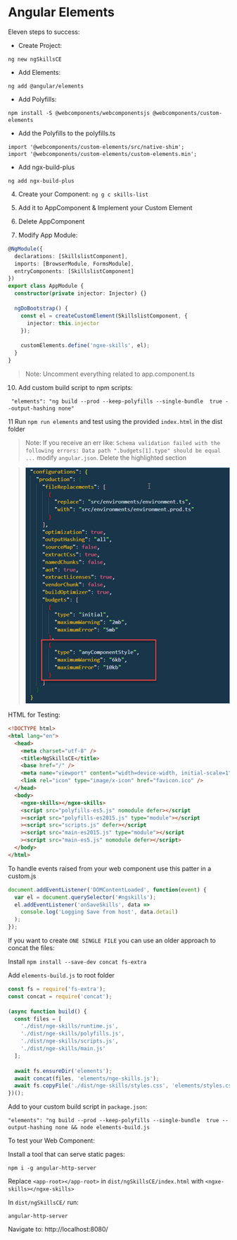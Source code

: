 # Angular Elements

Eleven steps to success:

- Create Project:

```
ng new ngSkillsCE
```

- Add Elements:

```
ng add @angular/elements
```

- Add Polyfills:

```
npm install -S @webcomponents/webcomponentsjs @webcomponents/custom-elements
```

- Add the Polyfills to the polyfills.ts

```
import '@webcomponents/custom-elements/src/native-shim';
import '@webcomponents/custom-elements/custom-elements.min';
```

- Add ngx-build-plus

```
ng add ngx-build-plus
```

4. Create your Component: `ng g c skills-list`

5. Add it to AppComponent & Implement your Custom Element

6. Delete AppComponent

7. Modify App Module:

```typescript
@NgModule({
  declarations: [SkillslistComponent],
  imports: [BrowserModule, FormsModule],
  entryComponents: [SkillslistComponent]
})
export class AppModule {
  constructor(private injector: Injector) {}

  ngDoBootstrap() {
    const el = createCustomElement(SkillslistComponent, {
      injector: this.injector
    });

    customElements.define('ngxe-skills', el);
  }
}
```

> Note: Uncomment everything related to app.component.ts

10. Add custom build script to npm scripts:

```
 "elements": "ng build --prod --keep-polyfills --single-bundle  true --output-hashing none"
```

11 Run `npm run elements` and test using the provided `index.html` in the dist folder

> Note: If you receive an err like:
> `Schema validation failed with the following errors: Data path ".budgets[1].type" should be equal ...` modify `angular.json`. Delete the highlighted section

> ![angular.json](_images/angular-json.png)

HTML for Testing:

```html
<!DOCTYPE html>
<html lang="en">
  <head>
    <meta charset="utf-8" />
    <title>NgSkillsCE</title>
    <base href="/" />
    <meta name="viewport" content="width=device-width, initial-scale=1" />
    <link rel="icon" type="image/x-icon" href="favicon.ico" />
  </head>
  <body>
    <ngxe-skills></ngxe-skills>
    <script src="polyfills-es5.js" nomodule defer></script
    ><script src="polyfills-es2015.js" type="module"></script
    ><script src="scripts.js" defer></script
    ><script src="main-es2015.js" type="module"></script
    ><script src="main-es5.js" nomodule defer></script>
  </body>
</html>
```

To handle events raised from your web component use this patter in a custom.js

```javascript
document.addEventListener('DOMContentLoaded', function(event) {
  var el = document.querySelector('#ngskills');
  el.addEventListener('onSaveSkills', data =>
    console.log('Logging Save from host', data.detail)
  );
});
```

If you want to create `ONE SINGLE FILE` you can use an older approach to concat the files:

Install `npm install --save-dev concat fs-extra`

Add `elements-build.js` to root folder

```javascript
const fs = require('fs-extra');
const concat = require('concat');

(async function build() {
  const files = [
    './dist/nge-skills/runtime.js',
    './dist/nge-skills/polyfills.js',
    './dist/nge-skills/scripts.js',
    './dist/nge-skills/main.js'
  ];

  await fs.ensureDir('elements');
  await concat(files, 'elements/nge-skills.js');
  await fs.copyFile('./dist/nge-skills/styles.css', 'elements/styles.css');
})();
```

Add to your custom build script in `package.json`:

```
"elements": "ng build --prod --keep-polyfills --single-bundle  true --output-hashing none && node elements-build.js
```

To test your Web Component:

Install a tool that can serve static pages:

```
npm i -g angular-http-server
```

Replace `<app-root></app-root>` in `dist/ngSkillsCE/index.html` with `<ngxe-skills></ngxe-skills>`

In `dist/ngSkillsCE/` run:

```
angular-http-server
```

Navigate to: http://localhost:8080/
